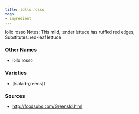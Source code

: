 ```yaml
---
title: lollo rosso
tags:
- ingredient
---
```

lollo rosso Notes: This mild, tender lettuce has ruffled red edges, Substitutes: red-leaf lettuce

### Other Names

* lollo rosso

### Varieties

* [[salad-greens]]

### Sources
* http://foodsubs.com/Greensld.html
